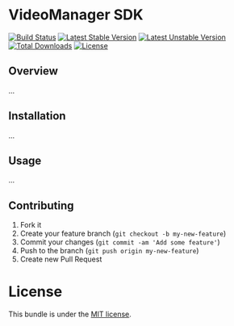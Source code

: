 # VideoManager SDK

[![Build Status](https://travis-ci.org/MovingImage24/videomanager-sdk.svg?branch=master)](https://travis-ci.org/MovingImage24/videomanager-sdk)
[![Latest Stable Version](https://poser.pugx.org/mi/videomanager-sdk/v/stable)](https://packagist.org/packages/mi/videomanager-sdk)
[![Latest Unstable Version](https://poser.pugx.org/mi/videomanager-sdk/v/unstable)](https://packagist.org/packages/mi/videomanager-sdk)
[![Total Downloads](https://poser.pugx.org/mi/videomanager-sdk/downloads)](https://packagist.org/packages/mi/videomanager-sdk)
[![License](https://poser.pugx.org/mi/videomanager-sdk/license)](https://packagist.org/packages/mi/videomanager-sdk)

## Overview

...

## Installation

...

## Usage

...

## Contributing

1. Fork it
2. Create your feature branch (`git checkout -b my-new-feature`)
3. Commit your changes (`git commit -am 'Add some feature'`)
4. Push to the branch (`git push origin my-new-feature`)
5. Create new Pull Request

# License

This bundle is under the [MIT license](https://github.com/MovingImage24/videomanager-sdk/blob/master/LICENSE).